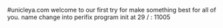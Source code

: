 #unicleya.com
welcome to our first try for make something best for all of you.
name change into perifix 
program init at 29 / : 11005
